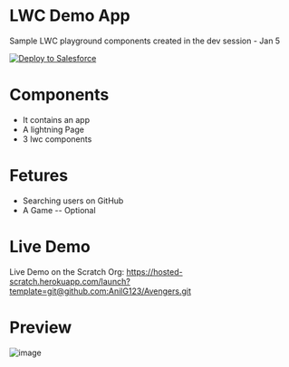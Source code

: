 # LWC Demo App
 Sample LWC playground components created in the dev session - Jan 5
 
<a href="https://githubsfdeploy.herokuapp.com">
  <img alt="Deploy to Salesforce"
       src="https://raw.githubusercontent.com/afawcett/githubsfdeploy/master/deploy.png">
</a>

# Components 
 - It contains an app 
 - A lightning Page
 - 3 lwc components 

# Fetures 
 - Searching users on GitHub
 - A Game -- Optional

 
# Live Demo
Live Demo on the Scratch Org: https://hosted-scratch.herokuapp.com/launch?template=git@github.com:AnilG123/Avengers.git
# Preview
![image](https://user-images.githubusercontent.com/121804986/211722729-5007efca-cca9-441a-a7a5-857902f5e0ff.png)

